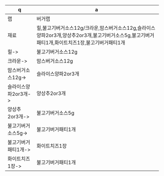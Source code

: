  q  | a
--- | ---
랩	| 버거랩
재료	| 힐,불고기버거소스12g/크라운,맘스버거소스12g,슬라이스양파2or3개,양상추2or3개,불고기버거소스5g,불고기버거패티1개,화이트치즈1장,불고기버거패티1개
힐->	| 불고기버거소스12g
크라운->	| 맘스버거소스12g
맘스버거소스12g->	| 슬라이스양파2or3개
슬라이스양파2or3개->	| 양상추2or3개
양상추2or3개->	| 불고기버거소스5g
불고기버거소스5g->	| 불고기버거패티1개
불고기버거패티1개->	| 화이트치즈1장
화이트치즈1장->	| 불고기버거패티1개
